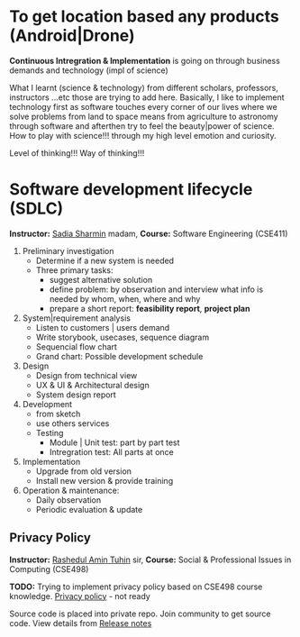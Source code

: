 # To get location based any products (Android|Drone)
**Continuous Intregration & Implementation** is going on through business demands and technology (impl of science) 

What I learnt (science & technology) from different scholars, professors, instructors ...etc those are trying to add here. 
Basically, I like to implement technology first as software touches every corner of our lives where we solve problems from land to space means from agriculture to astronomy through software and afterthen try to feel the beauty|power of science. 
How to play with science!!! through my high level emotion and curiosity.

Level of thinking!!! 
Way of thinking!!!

# Software development lifecycle (SDLC)
**Instructor:** [Sadia Sharmin](https://www.researchgate.net/profile/Sadia_Sharmin3) madam, **Course:** Software Engineering (CSE411) 

1. Preliminary investigation
   - Determine if a new system is needed
   - Three primary tasks:
     - suggest alternative solution
     - define problem: by observation and interview what info is needed by whom, when, where and why
     - prepare a short report: **feasibility report**, **project plan**
2. System|requirement analysis
   - Listen to customers | users demand
   - Write storybook, usecases, sequence diagram
   - Sequencial flow chart
   - Grand chart: Possible development schedule
3. Design
   - Design from technical view
   - UX & UI & Architectural design
   - System design report
4. Development
   - from sketch
   - use others services
   - Testing
     - Module | Unit test: part by part test
     - Intregration test: All parts at once
5. Implementation
   - Upgrade from old version
   - Install new version & provide training
6. Operation & maintenance: 
   - Daily observation
   - Periodic evaluation & update

## Privacy Policy ##
**Instructor:** [Rashedul Amin Tuhin](https://www.linkedin.com/in/rashedul-amin-tuhin-76b63151) sir, **Course:** Social & Professional Issues in Computing (CSE498) 


**TODO:** Trying to implement privacy policy based on CSE498 course knowledge. [Privacy policy](https://github.com/Sakib-Rahman-Bangladesh/product-tracker/blob/master/privacy_policy.md) - not ready

Source code is placed into private repo. Join community to get source code. View details from [Release notes](https://github.com/Sakib-Rahman-Bangladesh/product-tracker/releases)

